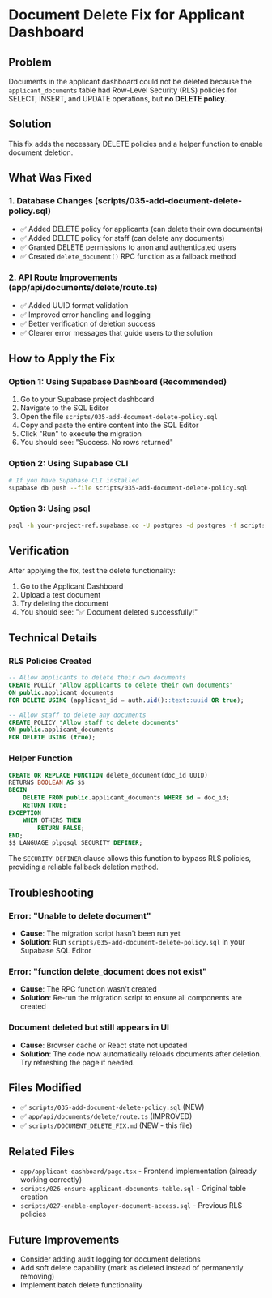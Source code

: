 # Document Delete Fix for Applicant Dashboard

## Problem
Documents in the applicant dashboard could not be deleted because the `applicant_documents` table had Row-Level Security (RLS) policies for SELECT, INSERT, and UPDATE operations, but **no DELETE policy**.

## Solution
This fix adds the necessary DELETE policies and a helper function to enable document deletion.

## What Was Fixed

### 1. Database Changes (scripts/035-add-document-delete-policy.sql)
- ✅ Added DELETE policy for applicants (can delete their own documents)
- ✅ Added DELETE policy for staff (can delete any documents)
- ✅ Granted DELETE permissions to anon and authenticated users
- ✅ Created `delete_document()` RPC function as a fallback method

### 2. API Route Improvements (app/api/documents/delete/route.ts)
- ✅ Added UUID format validation
- ✅ Improved error handling and logging
- ✅ Better verification of deletion success
- ✅ Clearer error messages that guide users to the solution

## How to Apply the Fix

### Option 1: Using Supabase Dashboard (Recommended)
1. Go to your Supabase project dashboard
2. Navigate to the SQL Editor
3. Open the file `scripts/035-add-document-delete-policy.sql`
4. Copy and paste the entire content into the SQL Editor
5. Click "Run" to execute the migration
6. You should see: "Success. No rows returned"

### Option 2: Using Supabase CLI
```bash
# If you have Supabase CLI installed
supabase db push --file scripts/035-add-document-delete-policy.sql
```

### Option 3: Using psql
```bash
psql -h your-project-ref.supabase.co -U postgres -d postgres -f scripts/035-add-document-delete-policy.sql
```

## Verification

After applying the fix, test the delete functionality:

1. Go to the Applicant Dashboard
2. Upload a test document
3. Try deleting the document
4. You should see: "✅ Document deleted successfully!"

## Technical Details

### RLS Policies Created
```sql
-- Allow applicants to delete their own documents
CREATE POLICY "Allow applicants to delete their own documents" 
ON public.applicant_documents
FOR DELETE USING (applicant_id = auth.uid()::text::uuid OR true);

-- Allow staff to delete any documents
CREATE POLICY "Allow staff to delete documents" 
ON public.applicant_documents
FOR DELETE USING (true);
```

### Helper Function
```sql
CREATE OR REPLACE FUNCTION delete_document(doc_id UUID)
RETURNS BOOLEAN AS $$
BEGIN
    DELETE FROM public.applicant_documents WHERE id = doc_id;
    RETURN TRUE;
EXCEPTION
    WHEN OTHERS THEN
        RETURN FALSE;
END;
$$ LANGUAGE plpgsql SECURITY DEFINER;
```

The `SECURITY DEFINER` clause allows this function to bypass RLS policies, providing a reliable fallback deletion method.

## Troubleshooting

### Error: "Unable to delete document"
- **Cause**: The migration script hasn't been run yet
- **Solution**: Run `scripts/035-add-document-delete-policy.sql` in your Supabase SQL Editor

### Error: "function delete_document does not exist"
- **Cause**: The RPC function wasn't created
- **Solution**: Re-run the migration script to ensure all components are created

### Document deleted but still appears in UI
- **Cause**: Browser cache or React state not updated
- **Solution**: The code now automatically reloads documents after deletion. Try refreshing the page if needed.

## Files Modified
- ✅ `scripts/035-add-document-delete-policy.sql` (NEW)
- ✅ `app/api/documents/delete/route.ts` (IMPROVED)
- ✅ `scripts/DOCUMENT_DELETE_FIX.md` (NEW - this file)

## Related Files
- `app/applicant-dashboard/page.tsx` - Frontend implementation (already working correctly)
- `scripts/026-ensure-applicant-documents-table.sql` - Original table creation
- `scripts/027-enable-employer-document-access.sql` - Previous RLS policies

## Future Improvements
- Consider adding audit logging for document deletions
- Add soft delete capability (mark as deleted instead of permanently removing)
- Implement batch delete functionality


